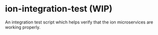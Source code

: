 # ion-integration-test (WIP)
An integration test script which helps verify that the ion microservices are working properly.
